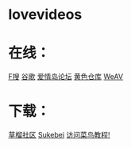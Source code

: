 # lovevideos
  
# 在线：
<a href="http://www.fsoufsou.com/" target="_blank">F搜</a>
<a href="http://www.google.com.hk/" target="_blank">谷歌</a>
<a href="http://www.jamgoo.com/" target="_blank">爱情岛论坛</a>
<a href="http://2547ck.com/" target="_blank">黄色仓库</a>
<a href="https://weav.xyz/" target="_blank">WeAV</a>
# 下载：
<a href="http://t66y.com/index.php/" target="_blank">草榴社区</a>
<a href="https://sukebei.nyaa.si/" target="_blank">Sukebei</a>
<a href="http://www.runoob.com/" target="_blank">访问菜鸟教程!</a>
